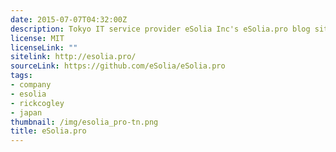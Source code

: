 ```yaml
---
date: 2015-07-07T04:32:00Z
description: Tokyo IT service provider eSolia Inc's eSolia.pro blog site, powered by Hugo.
license: MIT
licenseLink: ""
sitelink: http://esolia.pro/
sourceLink: https://github.com/eSolia/eSolia.pro
tags:
- company
- esolia
- rickcogley
- japan
thumbnail: /img/esolia_pro-tn.png
title: eSolia.pro
---
```

